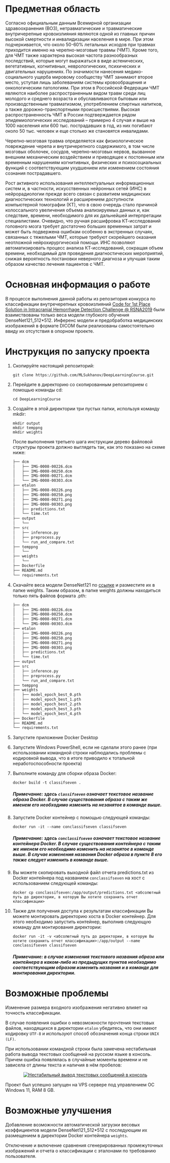 # Предметная область
Согласно официальным данным Всемирной организации здравоохранения (ВОЗ), нетравматические и травматические внутричерепные кровоизлияния являются одной из главных причин высокой смертности и инвалидизации населения в мире. При этом подчеркивается, что около 50-60% летальных исходов при травмах приходится именно на черепно-мозговые травмы (ЧМТ). Кроме того, для ЧМТ также характерна высокая частота разнообразных последствий, которые могут выражаться в виде астенических, вегетативных, когнитивных, неврологических, психических и двигательных нарушениях. По значимости нанесения медико-социального ущерба мировому сообществу ЧМТ занимают второе место, уступая лишь заболеваниям системы кровообращения и онкологическим патологиям. При этом в Российской Федерации ЧМТ являются наиболее распространенным видом травм среди лиц молодого и среднего возраста и обуславливаются бытовым или производственным травматизмом, употреблением спиртных напитков, а также дорожно-транспортными происшествиями. Высокая распространенность ЧМТ в России подтверждается рядом эпидемиологических исследований – примерно 4 случая и выше на 1000 населения или 600 тыс. пострадавших в год, из них погибают около 50 тыс. человек и еще столько же становятся инвалидами.

Черепно-мозговая травма определяется как физиологическое повреждение черепа и внутричерепного содержимого, в том числе мозговых оболочек, сосудов, черепно-мозговых нервов, вызванное внешним механическим воздействием и приводящее к постоянным или временным нарушениям когнитивных, физических и психосоциальных функций с соответствующим ухудшением или изменением состояния сознания пострадавшего.

Рост активного использования интеллектуальных информационных систем и, в частности, искусственных нейронных сетей (ИНС) в нейрорадиологии прежде всего связан с развитием медицинских диагностических технологий и расширением доступности компьютерной томографии (КТ), что в свою очередь стало причиной колоссального увеличения объема анализируемых данных и, как следствие, времени, необходимого для их дальнейшей интерпретации специалистами. Очевидно, что ручная расшифровка КТ-исследований головного мозга требует достаточно больших временных затрат и может быть подвержена ошибкам особенно в экстренных случаях, связанных с тяжелыми ЧМТ, которые требуют скорейшего оказания неотложной нейрохирургической помощи. ИНС позволяют автоматизировать процесс анализа КТ-исследований, сокращая объем времени, необходимый для проведения диагностических мероприятий, снижая вероятность постановки неверного диагноза и улучшая таким образом качество лечения пациентов с ЧМТ.

# Основная информация о работе
В процессе выполнения данной работы из репозитория конкурса по классификации внутречерепных кровоизлияний [Code for 1st Place Solution in Intracranial Hemorrhage Detection Challenge @ RSNA2019](https://github.com/SeuTao/RSNA2019_Intracranial-Hemorrhage-Detection/tree/master)
были взаимствованы только веса модели глубокого обучения DenseNet121_512*512. Инференс модели и предобработка медицинских изображений в формате DICOM были реализованы
самостоятельно ввиду их отсутствия в опорном проекте.

# Инструкция по запуску проекта
1) Скопируйте настоящий репозиторий:
   
    ```console
    git clone https://github.com/MLSukhanov/DeepLearningCourse.git
    ```

2) Перейдите в директорию со скопированным репозиторием с помощью команды cd:
    ```console
    cd DeepLearningCourse
    ```
    
3) Cоздайте в этой директории три пустых папки, используя команду mkdir:
   ```console
   mkdir output
   mkdir temppng
   mkdir weights
   ```
   После выполнения третьего шага инструкции дерево файловой структуры проекта должно выглядеть так, как это показано на схеме ниже:
   ```bash
   ├── dcm
   │   ├── IMG-0008-00226.dcm
   │   ├── IMG-0008-00250.dcm
   │   ├── IMG-0008-00271.dcm
   │   └── IMG-0008-00303.dcm
   ├── etalon
   │   ├── IMG-0008-00226.png
   │   ├── IMG-0008-00250.png
   │   ├── IMG-0008-00271.png
   │   ├── IMG-0008-00303.png
   │   ├── predictions.txt
   │   └── time.txt
   ├── output
   │   └── 
   ├── src
   │   ├── inference.py
   │   ├── preprocess.py
   │   └── run_and_compare.txt
   ├── temppng
   │   └── 
   ├── weights
   │   └── 
   ├── Dockerfile
   ├── README.md
   └── requirements.txt
   ```
  
4) Скачайте веса модели DenseNet121 по [ссылке](https://drive.google.com/drive/folders/1HNfpwCGTEr1p6-g0dvUWQYmvR4N7Bbyp?usp=sharing) и разместите их в папке weights. Таким образом, в папке weights должны находиться только пять файлов формата .pth:
   ```bash
   ├── dcm
   │   ├── IMG-0008-00226.dcm
   │   ├── IMG-0008-00250.dcm
   │   ├── IMG-0008-00271.dcm
   │   └── IMG-0008-00303.dcm
   ├── etalon
   │   ├── IMG-0008-00226.png
   │   ├── IMG-0008-00250.png
   │   ├── IMG-0008-00271.png
   │   ├── IMG-0008-00303.png
   │   ├── predictions.txt
   │   └── time.txt
   ├── output
   ├── src
   │   ├── inference.py
   │   ├── preprocess.py
   │   └── run_and_compare.txt
   ├── temppng
   ├── weights
   │   ├── model_epoch_best_0.pth
   │   ├── model_epoch_best_1.pth
   │   ├── model_epoch_best_2.pth
   │   ├── model_epoch_best_3.pth
   │   └── model_epoch_best_4.pth
   ├── Dockerfile
   ├── README.md
   └── requirements.txt
   ```

5) Запустите приложение Docker Desktop

6) Запустите Windows PowerShell, если не сделали этого ранее (при использовании командной строки наблюдались проблемы с кодировкой вывода, что в итоге приводило к тотальной неработоспособности проекта)
   
7) Выполните команду для сборки образа Docker:
    ```console
    docker build -t classifseven .
    ```
    ##### *Примечание: здесь `classifseven` означает текстовое название образа Docker. В случае существования образа с таким же именем его необходимо изменить на                     незанятое в команде выше.*
    
8) Запустите Docker контейнер с помощью следующей команды:
    ```console
    docker run -it --name conclassifseven classifseven
    ```
    ##### *Примечание: здесь `conclassifseven` означает текстовое название контейнера Docker. В случае существования контейнера с таким же именем его необходимо изменить на          незанятое в команде выше. В случае изменения названия Docker образа в пункте 8 его также следует изменить в команде выше.*
    
9) Вы можете скопировать выходной файл отчета predictions.txt из Docker контейнера под названием `conclassifseven` на хост с использованием следующей команды:
    ```console
    docker cp conclassifseven:/app/output/predictions.txt <абсолютный путь до директории, в которую Вы хотите сохранить отчет классификации>
    ```

10) Также для получения доступа к результатам классификации Вы можете монтировать директорию хоста в Docker контейнер. Для этого необходимо запустить контейнер, выполнив следующую команду для монтирования директории:
    ```console
    docker run -it -v <абсолютный путь до директории, в которую Вы хотите сохранить отчет классификации>:/app/output --name conclassifseven classifseven
    ```
    ##### *Примечание: в случае изменения текстового названия образа или контейнера в каком-либо из предыдущих пунктов необходимо соответствующим образом изменить названия и в команде для монтирования директории.*
    
# Возможные проблемы
Изменение размера входного изображения негативно влияет на точность классификации.

В случае появления ошибки о невозможности прочтения текстовых файлов, находящихся в директории `etalon` убедитесь, что они имеют кодировку `UTF-8` и используют способ       обозначения конца строки `UNIX (LF)`.
 
При использовании командной строки была замечена нестабильная работа вывода текстовых сообщений на русском языке в консоль. Причем ошибка появлялась в случайные моменты     времени и не зависела от длины текста и наличия в нём пробелов:
 <p align="center">
 <a href="https://ibb.co/bg7rx7gX"><img src="https://i.ibb.co/WWscQsWf/Docker-Text2-Crop.png" alt="Нестабильный вывод текстовых сообщений в консоль" border="0"></a>
 </p>

Проект был успешно запущен на VPS сервере под управлением OC Windows 11, RAM 8 GB.

# Возможные улучшения
Добавление возможности автоматической загрузки весовых коэффициентов модели DenseNet121_512*512 с последующим их размещением в директории Docker контейнера `weights`.

Отключение и включение сравнения сгенерированных промежуточных изображений и отчета о классификации с эталонами по требованию пользователя.
